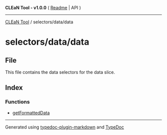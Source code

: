**CLEaN Tool - v1.0.0** ( [Readme](../../../README.md) \| API )

***

[CLEaN Tool](../../../modules.md) / selectors/data/data

# selectors/data/data

## File

This file contains the data selectors for the data slice.

## Index

### Functions

- [getFormattedData](functions/getFormattedData.md)

***

Generated using [typedoc-plugin-markdown](https://www.npmjs.com/package/typedoc-plugin-markdown) and [TypeDoc](https://typedoc.org/)
